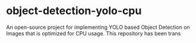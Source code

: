 # object-detection-yolo-cpu 
An open-source project for implementing YOLO based Object Detection on Images that is optimized for CPU usage. This repository has been trans